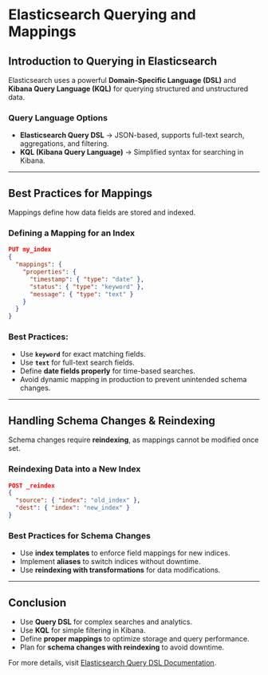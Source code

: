 # Elasticsearch Querying and Mappings

## **Introduction to Querying in Elasticsearch**
Elasticsearch uses a powerful **Domain-Specific Language (DSL)** and **Kibana Query Language (KQL)** for querying structured and unstructured data.

### **Query Language Options**
- **Elasticsearch Query DSL** → JSON-based, supports full-text search, aggregations, and filtering.
- **KQL (Kibana Query Language)** → Simplified syntax for searching in Kibana.

---

## **Best Practices for Mappings**
Mappings define how data fields are stored and indexed.

### **Defining a Mapping for an Index**
```json
PUT my_index
{
  "mappings": {
    "properties": {
      "timestamp": { "type": "date" },
      "status": { "type": "keyword" },
      "message": { "type": "text" }
    }
  }
}
```

### **Best Practices:**
- Use **`keyword`** for exact matching fields.
- Use **`text`** for full-text search fields.
- Define **date fields properly** for time-based searches.
- Avoid dynamic mapping in production to prevent unintended schema changes.

---

## **Handling Schema Changes & Reindexing**
Schema changes require **reindexing**, as mappings cannot be modified once set.

### **Reindexing Data into a New Index**
```json
POST _reindex
{
  "source": { "index": "old_index" },
  "dest": { "index": "new_index" }
}
```

### **Best Practices for Schema Changes**
- Use **index templates** to enforce field mappings for new indices.
- Implement **aliases** to switch indices without downtime.
- Use **reindexing with transformations** for data modifications.

---

## **Conclusion**
- Use **Query DSL** for complex searches and analytics.
- Use **KQL** for simple filtering in Kibana.
- Define **proper mappings** to optimize storage and query performance.
- Plan for **schema changes with reindexing** to avoid downtime.

For more details, visit [Elasticsearch Query DSL Documentation](https://www.elastic.co/guide/en/elasticsearch/reference/current/query-dsl.html).
